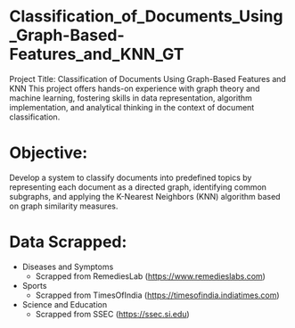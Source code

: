 # Classification_of_Documents_Using_Graph-Based-Features_and_KNN_GT
Project Title: Classification of Documents Using Graph-Based Features and KNN This project offers hands-on experience with graph theory and machine learning, fostering skills in data representation, algorithm implementation, and analytical thinking in the context of document classification.
# Objective:
Develop a system to classify documents into predefined topics by representing each document as a directed
graph, identifying common subgraphs, and applying the K-Nearest Neighbors (KNN) algorithm based on
graph similarity measures.
# Data Scrapped:
  - Diseases and Symptoms
    - Scrapped from RemediesLab (https://www.remedieslabs.com)
  - Sports
    - Scrapped from TimesOfIndia (https://timesofindia.indiatimes.com)
  - Science and Education
    - Scrapped from SSEC (https://ssec.si.edu)
